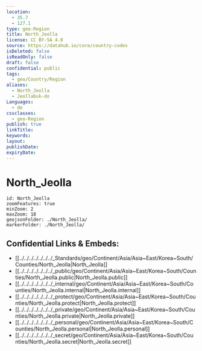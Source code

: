 ```yaml
---
location:
  - 35.7
  - 127.1
type: geo-Region
title: North_Jeolla
license: CC BY-SA 4.0
source: https://datahub.io/core/country-codes
isDeleted: false
isReadOnly: false
draft: false
confidential: public
tags:
  - geo/Country/Region
aliases:
  - North_Jeolla
  - Jeollabuk-do
Languages:
  - de
cssclasses:
  - geo-Region
publish: true
linkTitle: 
keywords: 
layout: 
publishDate: 
expiryDate:
---
```


# North_Jeolla

```leaflet
id: North_Jeolla
zoomFeatures: true 
minZoom: 2 
maxZoom: 18
geojsonFolder: ./North_Jeolla/
markerFolder: ./North_Jeolla/
```


## Confidential Links & Embeds: 
- [[../../../../../../../_Standards/geo/Continent/Asia/Asia~East/Korea~South/Counties/North_Jeolla|North_Jeolla]] 
- [[../../../../../../../_public/geo/Continent/Asia/Asia~East/Korea~South/Counties/North_Jeolla.public|North_Jeolla.public]] 
- [[../../../../../../../_internal/geo/Continent/Asia/Asia~East/Korea~South/Counties/North_Jeolla.internal|North_Jeolla.internal]] 
- [[../../../../../../../_protect/geo/Continent/Asia/Asia~East/Korea~South/Counties/North_Jeolla.protect|North_Jeolla.protect]] 
- [[../../../../../../../_private/geo/Continent/Asia/Asia~East/Korea~South/Counties/North_Jeolla.private|North_Jeolla.private]] 
- [[../../../../../../../_personal/geo/Continent/Asia/Asia~East/Korea~South/Counties/North_Jeolla.personal|North_Jeolla.personal]] 
- [[../../../../../../../_secret/geo/Continent/Asia/Asia~East/Korea~South/Counties/North_Jeolla.secret|North_Jeolla.secret]] 

